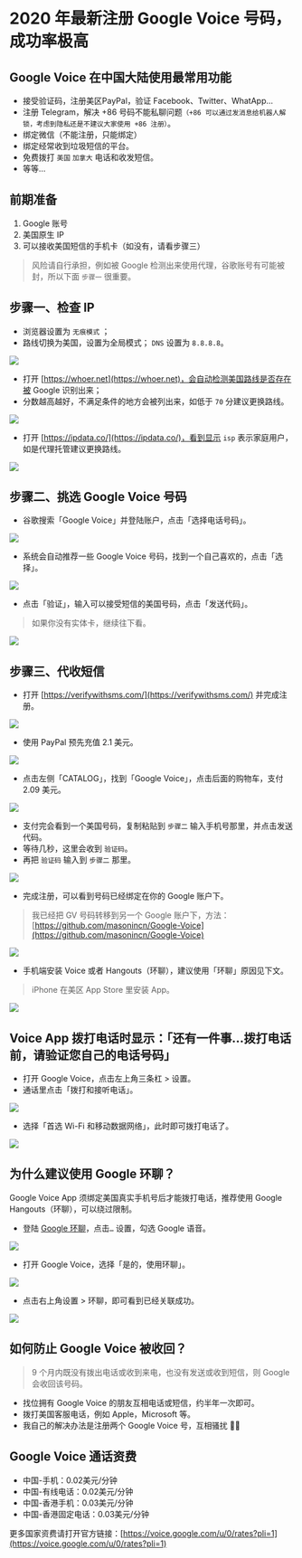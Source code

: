 # 2020 年最新注册 Google Voice 号码，成功率极高

## Google Voice 在中国大陆使用最常用功能

* 接受验证码，注册美区PayPal，验证 Facebook、Twitter、WhatApp…
* 注册 Telegram，解决 +86 号码不能私聊问题`（+86 可以通过发消息给机器人解锁，考虑到隐私还是不建议大家使用 +86 注册）`。
* 绑定微信（不能注册，只能绑定）
* 绑定经常收到垃圾短信的平台。
* 免费拨打 `美国` `加拿大` 电话和收发短信。
* 等等…

## 前期准备

1. Google 账号
2. 美国原生 IP
3. 可以接收美国短信的手机卡（如没有，请看步骤三）

> 风险请自行承担，例如被 Google 检测出来使用代理，谷歌账号有可能被封，所以下面 `步骤一` 很重要。

## 步骤一、检查 IP

* 浏览器设置为 `无痕模式` ；
* 路线切换为美国，设置为全局模式；
  `DNS` 设置为 `8.8.8.8`。

![](pic/001.jpg)

* 打开 [https://whoer.net](https://whoer.net)，会自动检测美国路线是否存在被 Google 识别出来；
* 分数越高越好，不满足条件的地方会被列出来，如低于 `70` 分建议更换路线。

![](pic/002.jpg)

* 打开 [https://ipdata.co/](https://ipdata.co/)，看到显示 `isp` 表示家庭用户，如是代理托管建议更换路线。

![](pic/003.jpg)

## 步骤二、挑选 Google Voice 号码

* 谷歌搜索「Google Voice」并登陆账户，点击「选择电话号码」。

![](pic/004.png)

* 系统会自动推荐一些 Google Voice 号码，找到一个自己喜欢的，点击「选择」。

![](pic/005.png)

* 点击「验证」，输入可以接受短信的美国号码，点击「发送代码」。

> 如果你没有实体卡，继续往下看。

![](pic/006.png)

## 步骤三、代收短信

* 打开 [https://verifywithsms.com/](https://verifywithsms.com/) 并完成注册。

![](pic/007.png)

* 使用 PayPal 预先充值 2.1 美元。

![](pic/008.png)

* 点击左侧「CATALOG」，找到「Google Voice」，点击后面的购物车，支付 2.09 美元。

![](pic/009.png)

* 支付完会看到一个美国号码，复制粘贴到 `步骤二` 输入手机号那里，并点击发送代码。
* 等待几秒，这里会收到 `验证码`。
* 再把 `验证码` 输入到 `步骤二` 那里。

![](pic/010.jpg)

* 完成注册，可以看到号码已经绑定在你的 Google 账户下。

> 我已经把 GV 号码转移到另一个 Google 账户下，方法：[https://github.com/masonincn/Google-Voice](https://github.com/masonincn/Google-Voice)

![](pic/011.png)

* 手机端安装 Voice 或者 Hangouts（环聊），建议使用「环聊」原因见下文。

> iPhone 在美区 App Store 里安装 App。

![](pic/012.png)

## Voice App 拨打电话时显示：「还有一件事…拨打电话前，请验证您自己的电话号码」

* 打开 Google Voice，点击左上角三条杠 > 设置。
* 通话里点击「拨打和接听电话」。

![](pic/013.png)

* 选择「首选 Wi-Fi 和移动数据网络」，此时即可拨打电话了。

![](pic/014.png)

## 为什么建议使用 Google 环聊？

Google Voice App 须绑定美国真实手机号后才能拨打电话，推荐使用 Google Hangouts（环聊），可以绕过限制。

* 登陆 [Google 环聊](https://hangouts.google.com/?authuser=2)，点击`…` 设置，勾选 Google 语音。

![](pic/015.png)

* 打开 Google Voice，选择「是的，使用环聊」。

![](pic/016.png)

* 点击右上角设置 > 环聊，即可看到已经关联成功。

![](pic/017.png)

## 如何防止 Google Voice 被收回？

> 9 个月内既没有拨出电话或收到来电，也没有发送或收到短信，则 Google 会收回该号码。

* 找位拥有 Google Voice 的朋友互相电话或短信，约半年一次即可。
* 拨打美国客服电话，例如 Apple，Microsoft 等。
* 我自己的解决办法是注册两个 Google Voice 号，互相骚扰 🐶🐶

## Google Voice 通话资费

* 中国-手机：0.02美元/分钟
* 中国-有线电话：0.02美元/分钟
* 中国-香港手机：0.03美元/分钟
* 中国-香港固定电话：0.03美元/分钟

更多国家资费请打开官方链接：[https://voice.google.com/u/0/rates?pli=1](https://voice.google.com/u/0/rates?pli=1)